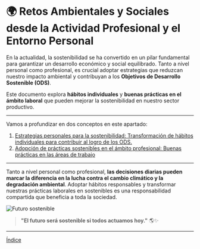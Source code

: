 # 🌍 Retos Ambientales y Sociales desde la Actividad Profesional y el Entorno Personal

En la actualidad, la sostenibilidad se ha convertido en un pilar fundamental para garantizar un desarrollo económico y social equilibrado. Tanto a nivel personal como profesional, es crucial adoptar estrategias que reduzcan nuestro impacto ambiental y contribuyan a los **Objetivos de Desarrollo Sostenible (ODS)**.  

Este documento explora **hábitos individuales** y **buenas prácticas en el ámbito laboral** que pueden mejorar la sostenibilidad en nuestro sector productivo.  

---

Vamos a profundizar en dos conceptos en este apartado:

1. [Estrategias personales para la sostenibilidad: Transformación de hábitos individuales para contribuir al logro de los ODS.](./3.1_Estrategias_personales_para_la_sostenibilidad_Almodóvar.md)
2. [Adopción de prácticas sostenibles en el ámbito profesional: Buenas prácticas en las áreas de trabajo](./3.2_Prácticas_sostenibles_en_el_trabajo_Almodóvar.md)

---

Tanto a nivel personal como profesional, **las decisiones diarias pueden marcar la diferencia en la lucha contra el cambio climático y la degradación ambiental**. Adoptar hábitos responsables y transformar nuestras prácticas laborales en sostenibles es una responsabilidad compartida que beneficia a toda la sociedad.  

![Futuro sostenible](../img_pisa3_D_Almodóvar/futuro_sostenible.jpg)

> **"El futuro será sostenible si todos actuamos hoy."** 🌎✨

---
[Índice](../indice_pisa3_D_Almodovar.md)
